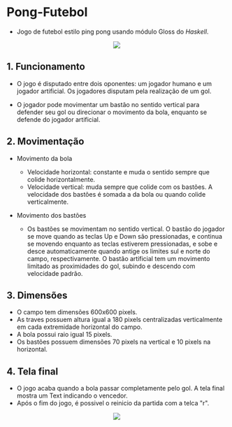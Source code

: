 # Pong-Futebol
  * Jogo de futebol estilo ping pong usando módulo Gloss do *Haskell*.
  <p align="center">
  <img src="https://user-images.githubusercontent.com/25539501/34655018-e2e4bc18-f3ea-11e7-8287-4447e641ee85.png">
  </p>

## 1. Funcionamento
  * O jogo é disputado entre dois oponentes: um jogador humano e um jogador artificial.
Os jogadores disputam pela realização de um gol.

  * O jogador pode movimentar um bastão no sentido vertical para defender seu gol ou direcionar o movimento da bola,
enquanto se defende do jogador artificial.

## 2. Movimentação
* Movimento da bola
  * Velocidade horizontal: constante e muda o sentido sempre que colide horizontalmente.
  * Velocidade vertical: muda sempre que colide com os bastões. A velocidade dos bastões é somada a da bola ou
  quando colide verticalmente.

* Movimento dos bastões
  * Os bastões se movimentam no sentido vertical. O bastão do jogador se move quando as teclas Up e Down são
pressionadas, e continua se movendo enquanto as teclas estiverem pressionadas, e sobe e desce automaticamente quando
antige os limites sul e norte do campo, respectivamente. O bastão artificial tem  um movimento limitado as proximidades
do gol, subindo e descendo com velocidade padrão.

## 3. Dimensões
  * O campo tem dimensões 600x600 pixels.
  * As traves possuem altura igual a 180 pixels centralizadas verticalmente em cada extremidade horizontal do campo.
  * A bola possui raio igual 15 pixels.
  * Os bastões possuem dimensões 70 pixels na vertical e 10 pixels na horizontal.

## 4. Tela final
  * O jogo acaba quando a bola passar completamente pelo gol. A tela final mostra um Text indicando o vencedor.
  * Após o fim do jogo, é possivel o reinicio da partida com a telca "r".

  <p align="center">
  <img src="https://user-images.githubusercontent.com/25539501/34655225-5401a116-f3ed-11e7-8d81-0ad2d5060bfd.png">
  </p>
